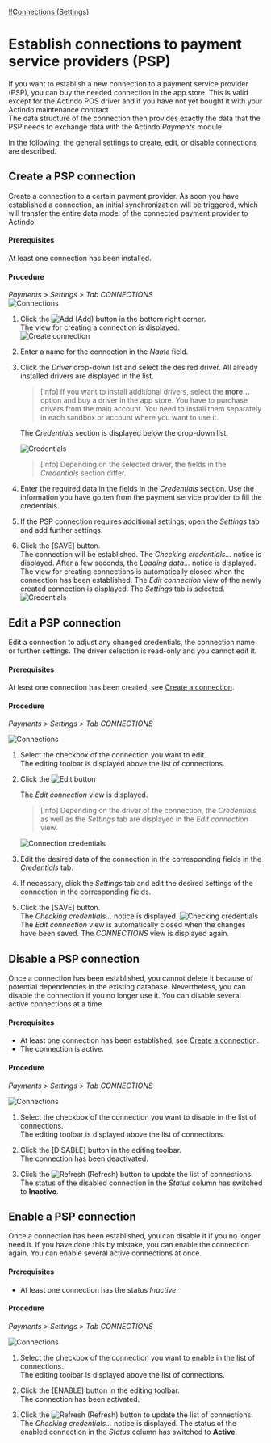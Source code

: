 [!!Connections (Settings)](../UserInterface/08a_Connections.md)

# Establish connections to payment service providers (PSP)


If you want to establish a new connection to a payment service provider (PSP), you can buy the needed connection in the app store. This is valid except for the Actindo POS driver and if you have not yet bought it with your Actindo maintenance contract.<!---Stefan: Stimmt das?-->   
The data structure of the connection then provides exactly the data that the PSP needs to exchange data with the Actindo *Payments* module.

In the following, the general settings to create, edit, 
or disable connections are described. 


## Create a PSP connection

Create a connection to a certain payment provider. As soon you have established a connection, an initial synchronization will be triggered, which will transfer the entire data model of the connected payment provider to Actindo. 


#### Prerequisites
At least one connection has been installed.


#### Procedure
*Payments > Settings > Tab CONNECTIONS*   
![Connections](../../Assets/Screenshots/Payments/Settings/Connections.png "[Connections]")
1.  Click the ![Add](../../Assets/Icons/Plus01.png "[Add]") (Add) button in the bottom right corner.   
    The view for creating a connection is displayed.   
    ![Create connection](../../Assets/Screenshots/Payments/Settings/CreateConnection.png "[Create connection]")
2.  Enter a name for the connection in the *Name* field.
3.  Click the *Driver* drop-down list and select the desired driver. 
   All already installed drivers are displayed in the list.   
   
     > [Info] If you want to install additional drivers, select the **more...** option and buy a driver in the app store. You have to purchase drivers from the main account. You need to install them separately in each sandbox or account where you want to use it.

     The *Credentials* section is displayed below the drop-down list.

    ![Credentials](../../Assets/Screenshots/Payments/Settings/CreateConnectionCredentials.png "[Credentials]")
     > [Info] Depending on the selected driver, the fields in the *Credentials* section differ.

4. Enter the required data in the fields in the *Credentials* section. Use the information you have gotten from the payment service provider to fill the credentials.
5. If the PSP connection requires additional settings, open the *Settings* tab and add further settings.

6. Click the [SAVE] button.   
    The connection will be established. The *Checking credentials...* notice is displayed. After a few seconds, the *Loading data...* notice is displayed.
    The view for creating connections is automatically closed when the connection has been established. The *Edit connection* view of the newly created connection is displayed. The *Settings* tab is selected.
      ![Credentials](../../Assets/Screenshots/Payments/Settings/EditConnectionSettings.png "[Credentials]")
    <!-----Stefan: stimmt das? Ich kann es nicht nachmachen--->


## Edit a PSP connection

Edit a connection to adjust any changed credentials, the connection name or further settings. The driver selection is read-only and you cannot edit it.

#### Prerequisites

At least one connection has been created, see [Create a connection](#create-a-connection).

#### Procedure

*Payments > Settings > Tab CONNECTIONS*

![Connections](../../Assets/Screenshots/Payments/Settings/ChangeConnections.png "[Connections]")

1. Select the checkbox of the connection you want to edit.  
   The editing toolbar is displayed above the list of connections.      
2. Click the ![Edit](../../Assets/Icons/Edit01.png "[Edit]") button
   
    The *Edit connection* view is displayed.

    > [Info] Depending on the driver of the connection, the *Credentials* as well as the *Settings* tab are displayed in the *Edit connection* view.

    ![Connection credentials](../../Assets/Screenshots/Payments/Settings/EditConnectionCredentials.png "[Connection credentials]")

2. Edit the desired data of the connection in the corresponding fields in the *Credentials* tab.

3. If necessary, click the *Settings* tab and edit the desired settings of the connection in the corresponding fields.

4. Click the [SAVE] button.   
    The *Checking credentials...* notice is displayed.
    ![Checking credentials](../../Assets/Screenshots/Payments/Settings/CheckingCredentials.png "[Checking credentials]")
    The *Edit connection* view is automatically closed when the changes have been saved. The *CONNECTIONS* view is displayed again.

## Disable a PSP connection
Once a connection has been established, you cannot delete it because of potential dependencies in the existing database. Nevertheless, you can disable the connection if you no longer use it. You can disable several active connections at a time.

#### Prerequisites

- At least one connection has been established, see [Create a connection](#create-a-connection).
- The connection is active.


#### Procedure

*Payments > Settings > Tab CONNECTIONS*

![Connections](../../Assets/Screenshots/Payments/Settings/ChangeConnections.png "[Connections]")

1. Select the checkbox of the connection you want to disable in the list of connections.   
    The editing toolbar is displayed above the list of connections.

2. Click the [DISABLE] button in the editing toolbar.   
    The connection has been deactivated.

3. Click the ![Refresh](../../Assets/Icons/Refresh01.png "[Refresh]") (Refresh) button to update the list of connections.   
    The status of the disabled connection in the *Status* column has switched to **Inactive**.

## Enable a PSP connection
Once a connection has been established, you can disable it if you no longer need it. If you have done this by mistake, you can enable the connection again. You can enable several active connections at once.

#### Prerequisites

- At least one connection has the status *Inactive*.


#### Procedure

*Payments > Settings > Tab CONNECTIONS*

![Connections](../../Assets/Screenshots/Payments/Settings/ChangeConnections.png "[Connections]")
<!----Stefan, kannst Du mir einen Screenshot machen?Eigentlich brauche ich nur einen grünen Enable button --->

1. Select the checkbox of the connection you want to enable in the list of connections.   
    The editing toolbar is displayed above the list of connections.

2. Click the [ENABLE] button in the editing toolbar.   
    The connection has been activated.

3. Click the ![Refresh](../../Assets/Icons/Refresh01.png "[Refresh]") (Refresh) button to update the list of connections.   
    The *Checking credentials...* notice is displayed. 
    The status of the enabled connection in the *Status* column has switched to **Active**.